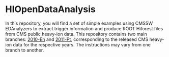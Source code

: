# HIOpenDataAnalysis 

In this repository, you will find a set of simple examples using CMSSW EDAnalyzers to extract trigger information and produce ROOT Hiforest files from CMS public heavy-ion data. This repository contains two main branches: [2010-En](https://github.com/thiagorangel45/HIOpenDataAnalysis/tree/2010-En) and [2011-Pt](https://github.com/thiagorangel45/HIOpenDataAnalysis/tree/2011-En), corresponding to the released CMS heavy-ion data for the respective years. The instructions may vary from one branch to another.
